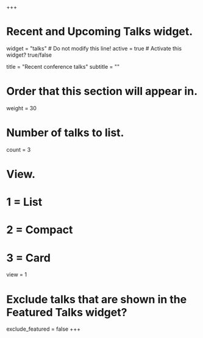 +++
# Recent and Upcoming Talks widget.
widget = "talks"  # Do not modify this line!
active = true  # Activate this widget? true/false

title = "Recent conference talks"
subtitle = ""

# Order that this section will appear in.
weight = 30

# Number of talks to list.
count = 3

# View.
#   1 = List
#   2 = Compact
#   3 = Card
view = 1

# Exclude talks that are shown in the Featured Talks widget?
exclude_featured = false
+++

